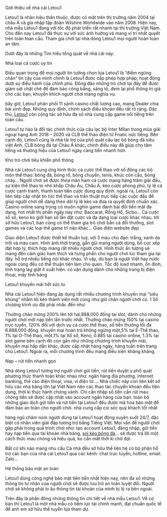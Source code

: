 Giới thiệu về nhà cái Letou1

Letou1 là nhãn hiệu thân thuộc, được có mặt trên thị trường năm 2004 tại châu Á và gia nhập tập đoàn Wilshire Worldwide vào năm 2008. Hiện nay, nhà mẫu Letou1 đang với tốc độ phát triển rất nhanh tại thị trường Việt Nam. Cho đến nay Letou1 đã thực sự với sức ảnh hưởng và mang vị trí nhất quyết trên toàn toàn cầu. Tham gia chơi tại nhà dòng Letou1 mọi người hoàn toàn an tâm.

Dưới đây là những Tìm hiểu tổng quát về nhà cái này:

Nhà loại cá cược uy tín

Điều quan trong để mọi người tin tưởng chọn lựa Letou1 là “điểm ngừng chân” tin cậy của mình chính là Letou1 đươc cấp phép hợp pháp, hoạt động dưới sự điều hành của chính phủ. Đông đảo những trò chơi tại đây để được giám sát chặt chẽ để đảm bảo công bằng, sáng tỏ, đem lại phổ thông trị giá cho các bạn, khuyến khích người chơi mang nghĩa vụ.

bây giờ, Letou1 phân phối 11 sảnh casino chất lượng cao, mang Dealer chia bài xinh đẹp. Những quy định, chính sách điều khoản đều rất rõ ràng. Đặc thù, <a href="https://letou.bet/">Letou1</a> còn cộng tác sở hữu đa số nhà cung cấp game nổi tiếng trên toàn cầu.

Letou1 tự hào là đối tác chính thức của câu lạc bộ Inter Milan trong mùa giải ngoại hạng Anh 2018 – 2020 và CLB thể thao điện tử Fnatic nức tiếng. Bên cạnh đó, Letou1 cũng là nhà tài trợ của phổ quát câu lạc bộ bóng đá siêu việt Anh, CLB bóng đá tại Châu Á khác, chính điều này đã giúp cho tăm tiếng và thương hiệu của Letou1 ngày càng tiến nhanh hơn.

Kho trò chơi tiêu khiển phổ thông

Nhà cái Letou1 cung ứng hình thức cá cược thể thao với số đông các bộ môn thể thao: bóng đá, bóng rổ, bóng chuyền, tenis, khúc côn cầu, bóng chày… Người chơi sẽ được thỏa mãn ham cá cược mang hàng trăm giải đấu, sự kiện thể thao to nhỏ khắp Châu Âu, Châu Á, kèo cược phong phú, tỷ lệ cá cược cạnh tranh, thanh toán tiền cược đúng quy định.
ngoài ra, Letou1 còn liên tiếp câp nhật tin tức thể thao và trần thuật trực tiếp các cuộc đấu để giúp người chơi dễ dàng theo dõi tỷ lệ kèo và đưa ra quyết định chuẩn xác.
Casino online sang trọng có muôn nghìn game đánh bài đổi tiền mặt đa dạng, hot nhất thị phần ngày nay như: Baccarat, Rồng Hổ, Sicbo…
Cá cược xổ số, keno ko giới hạn số lần đặt cược và đa dạng loại cược khác nhau.
tới sở hữu Letou1, bạn cũng có thể tham gia trò chơi bắn cá đổi thưởng, slot games và các loại thể game trí não khác…
Giao diện website đẹp

Giao diện Letou1 được thiết kế thuần tuý, với 3 màu chủ đạo: trắng, xanh da trời và màu cam. Hình ảnh thời trang, gần gũi mang người dùng, bố cục xếp đặt hợp lý, thích hợp mang rất nhiều người chơi. Hình thức ấn tượng sẽ mang đến cảm giác ham thích và hưng phấn cho người chơi lúc tham gia tại đây.
hỗ trợ nhiều tiếng nói khác nhau. Vì vậy, dù bạn là người Việt hay nước ngoài cũng đều có thể thuận tiện làm cho quen.
Tốc độ load nhanh, ổn định, tình trạng lag giật ít xuất hiện.
có vận dụng dành cho những trang bị điện thoại, máy tính bảng

Letou1 khuyến mãi hết sức to

Nhà cái Letou1 hiện đang áp dụng rất nhiều chương trình khuyến mại “siêu khủng” nhằm lôi kéo thành viên mới cũng như giữ chân người chơi cũ. 1 Số chương trình ưu đãi phải nhắc đến như:

Thưởng chào mừng 200% lên tới hai.888.000 đồng tại slot, dành cho những người chơi mới nạp tiền lần trước nhất.
Thưởng chào mừng 150% tại casino trực tuyến, 120% đối với dịch vụ cá cược thế thao, số tiền thưởng tối đa 6.888.000 đồng.
khuyến mại hoàn trả không ngừng một,5% tại E-Thể thao, 1% tại O-Thể thao, một.1% tại Xổ số, Keno, 0.885 tại casino online, 1.3% tại slot game
bên cạnh đó còn gần như những chương trình khuyến mãi, khuyến mại hấp dẫn khác, được cập nhật hàng ngày, hàng tuần trên trang chủ Letou1. Ngoài ra, mỗi chương trình đều mang điều kiện khăng khăng.

Nạp – rút tiền nhanh gọn

Nhà dòng Letou1 tương trợ người chơi gửi tiền, rút tiền duyệt y phổ quát phương thức thanh toán khác nhau như: ngân hàng địa phương, internet banking, thẻ cào điện thoại, visa, ví điện tử…. Nhà chiếc này còn liên kết sở hữu các nhà băng lớn tại Việt Nam nên các thao tác chuyển khoản đều tiện dụng, thời kì thực hành chóng vánh.
Chỉ cần nhập số tiền cần rút mau chóng tiền sẽ được cập nhật vào account ngân hàng của bạn.
toàn bộ những giao dịch gửi tiền và rút tiền tại Letou1 đều được mã hóa bảo mật để đảm bảo an toàn cho người chơi.
nhà cung cấp coi sóc quý khách tốt nhất

hàng ngũ chăm nom người dùng tại Letou1 hoạt động xuyên suốt 24/7, đặc biệt có nhân viên giải đáp tương trợ bằng Tiếng Việt. Mọi vấn đề người chơi gặp phải trong quá trình chơi như: tạo account Letou1, đăng nhập, gửi tiền hay nạp tiền qua tài khoản nhà băng, <a href="https://letou.bet/soi-keo/">soi kèo bóng đá</a>… sẽ được trả lời một cách thức mau chóng và hiệu quả, ko cần mất thời kì chờ đợi.

Bất cứ khi nào mang nhu cầu Cả nhà đều sở hữu thể liện hệ có bộ phận hỗ trợ các bạn của nhà cái Letou1 qua các kênh: chat trực tuyến, hotline, email. Zalo…

Hệ thống bảo mật an toàn

Letou1 dùng công nghệ bảo mật tiên tiến nhất hiện nay, nên đa số những thông tin tư nhân của người chơi sẽ được lưu trữ an toàn tuyệt đối. Người chơi sẽ không phải lo âu thông tin tài khoản của mình bị lộ ra bên ngoài.

Trên đây là phần đông những thông tin chi tiết về nhà mẫu Letou1. Về cơ bản thì Letou1 là một nhà mẫu có tiềm lực tài chính mạnh, đạt chuẩn quốc tế để anh em sở hữu thể tuyển lựa tham dự.
